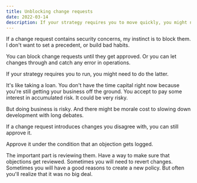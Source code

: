 ```yaml
---
title: Unblocking change requests
date: 2022-03-14
description: If your strategy requires you to move quickly, you might need to let changes through and catch any error in operations.
---
```


If a change request contains security concerns, my instinct is to block them. I don't want to set a precedent, or build bad habits. 

You can block change requests until they get approved. Or you can let changes through and catch any error in operations.

If your strategy requires you to run, you might need to do the latter.

It's like taking a loan. You don't have the time capital right now because you're still getting your business off the ground. You accept to pay some interest in accumulated risk. It could be very risky. 

But doing business is risky. And there might be morale cost to slowing down development with long debates. 

If a change request introduces changes you disagree with, you can still approve it.  

Approve it under the condition that an objection gets logged.

The important part is reviewing them. Have a way to make sure that objections get reviewed. Sometimes you will need to revert changes. Sometimes you will have a good reasons to create a new policy. But often you'll realize that it was no big deal.
